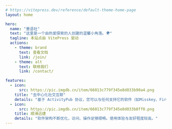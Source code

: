 ```yaml
---
# https://vitepress.dev/reference/default-theme-home-page
layout: home

hero:
  name: "墨语社"
  text: "这里是一个由热爱探索的人创建的温馨小角落。🌍"
  tagline: 本站点由 VitePress 驱动
  actions:
    - theme: brand
      text: 查看文档
      link: /join/
    - theme: alt
      text: 联络我们
      link: /contact/

features:
  - icon: 
      src: https://pic.imgdb.cn/item/66013c779f345e8d033b90a4.png
    title: "去中心化社交互联"
    details: "基于 ActivityPub 协议，您可以与任何支持它的软件（如Misskey、Firefish、Mastodon等）上的朋友互动交流。<br>同时，您发布的贴文，也会基于此在互联体系中的其他地方出现并为更多人看到。"
  - icon:
      src: https://pic.imgdb.cn/item/66013c779f345e8d033b8ff0.png
    title: 顺滑迅捷
    details: "软件架构不断优化，访问、操作足够顺畅。使用体验与友好程度较高。"
---
```


